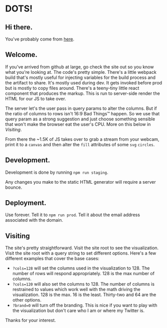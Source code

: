# DOTS!

## Hi there.

You've probably come from [here](joelepper.com).

## Welcome.

If you've arrived from github at large, go check the site out so you know what you're looking at. The code's pretty simple. There's a little webpack build that's mostly useful for injecting variables for the build process and the artifact to share. It's mostly used during dev. It gets invoked before prod but is mostly to copy files around. There's a teeny-tiny little react component that produces the markup. This is run to server-side render the HTML for our JS to take over.

The server let's the user pass in query params to alter the columns. But if the ratio of columns to rows isn't 16:9 Bad Things™ happen. So we use that query param as a strong suggestion and just choose something sensible that won't make the browser eat the user's CPU. More on this below in _Visiting_.

From there the ~1.5K of JS takes over to grab a stream from your webcam, print it to a `canvas` and then alter the `fill` attributes of some `svg` `circles`.

## Development.

Development is done by running `npm run staging`.

Any changes you make to the static HTML generator will require a server bounce.

## Deployment.

Use forever. Tell it to `npm run prod`. Tell it about the email address associated with the domain.

## Visiting

The site's pretty straightforward. Visit the site root to see the visualization. Visit the site root with a query string to set different options. Here's a few different examples that cover the base cases:

- `?cols=128` will set the columns used in the visualization to 128. The number of rows will respond appropriately. 128 is the max number of columns.
- `?cols=120` will also set the columns to 128. The number of columns is restrained to values which work well with the math driving the visualization. 128 is the max. 16 is the least. Thirty-two and 64 are the other options.
- `?brand=0` will turn off the branding. This is nice if you want to play with the visualization but don't care who I am or where my Twitter is.

Thanks for your interest.
